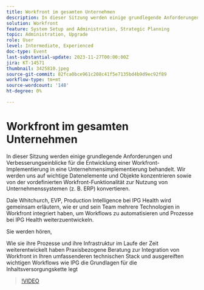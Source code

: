 ```yaml
---
title: Workfront im gesamten Unternehmen
description: In dieser Sitzung werden einige grundlegende Anforderungen und Verbesserungseinblicke für die Entwicklung einer Workfront-Implementierung in eine Unternehmensimplementierung behandelt.
solution: Workfront
feature: System Setup and Administration, Strategic Planning
topic: Administration, Upgrade
role: User
level: Intermediate, Experienced
doc-type: Event
last-substantial-update: 2023-11-27T00:00:00Z
jira: KT-14571
thumbnail: 3425810.jpeg
source-git-commit: 82fca0bce961c208c41f5e7135bd4b9d9ec92f89
workflow-type: tm+mt
source-wordcount: '148'
ht-degree: 0%

---
```



# Workfront im gesamten Unternehmen

In dieser Sitzung werden einige grundlegende Anforderungen und Verbesserungseinblicke für die Entwicklung einer Workfront-Implementierung in eine Unternehmensimplementierung behandelt. Wir werden uns auf wichtige Datenelemente und Objekte konzentrieren sowie von der vordefinierten Workfront-Funktionalität zur Nutzung von Unternehmenssystemen (z. B. ERP) konvertieren.

Dale Whitchurch, EVP, Production Intelligence bei IPG Health wird gemeinsam erläutern, wie er und sein Team mehrere Technologien in Workfront integriert haben, um Workflows zu automatisieren und Prozesse bei IPG Health weiterzuentwickeln.

Sie werden hören,

Wie sie ihre Prozesse und ihre Infrastruktur im Laufe der Zeit weiterentwickelt haben Praxisbezogene Beratung zur Integration von Workfront in Ihren umfassenderen technischen Stack und ausgereiften wichtigen Workflows wie IPG die Grundlagen für die Inhaltsversorgungskette legt

>[!VIDEO](https://video.tv.adobe.com/v/3425810/?learn=on)
